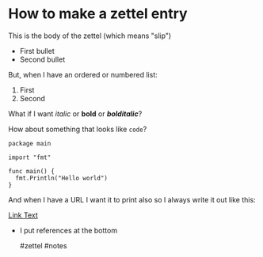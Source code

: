 # How to make a zettel entry

This is the body of the zettel (which means "slip")

* First bullet
* Second bullet

But, when I have an ordered or numbered list:

1. First
2. Second

What if I want *italic* or **bold** or ***bolditalic***?

How about something that looks like `code`?

```
package main

import "fmt"

func main() {
  fmt.Println("Hello world")
}
```

And when I have a URL I want it to print also so I always write it out like this:

[Link Text](https://paginadeprueba2022.com)

* I put references at the bottom

    #zettel #notes 
